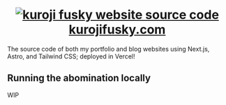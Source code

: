 <h1 align="center">
  <a href="https://kurojifusky.com">
    <img alt="kuroji fusky website source code" src="https://user-images.githubusercontent.com/94678583/222631031-6444bc47-39c4-4e5b-b36c-47c247478d08.png">
  </a>
  <a href="https://kurojifusky.com">kurojifusky.com</a>
</h1>

The source code of both my portfolio and blog websites using
Next.js, Astro, and Tailwind CSS; deployed in Vercel!

## Running the abomination locally

WIP
